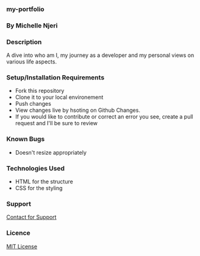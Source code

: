 ### my-portfolio
### By Michelle Njeri 
### Description
A dive into who am I, my journey as a developer and my personal views on various life aspects.
### Setup/Installation Requirements
* Fork this repository
* Clone it to your local environement
* Push changes
* View changes live by hsoting on Github Changes.
* If you would like to contribute or correct an error you see, create a pull request and I'll be sure to review 
### Known Bugs
* Doesn't resize appropriately
### Technologies Used
* HTML for the structure 
* CSS for the styling
### Support 
[Contact for Support](https://github.com/vantablanta) 
### Licence 
[MIT License](https://github.com/vantablanta/my-portfolio/blob/master/LICENSE)